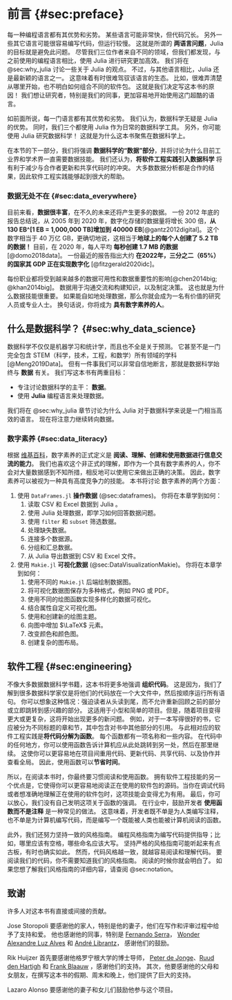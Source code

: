 # 前言 {#sec:preface}

每一种编程语言都有其优势和劣势。
某些语言可能非常快，但代码冗长。
另外一些其它语言可能很容易编写代码，但运行较慢。 这就是所谓的 **两语言问题**，Julia 的目标就是避免此问题。
尽管我们三位作者来自不同的领域，但我们都发现，与之前使用的编程语言相比，使用 Julia 进行研究更加高效。
我们将在 @sec:why_julia 讨论一些关于 Julia 的观点。
不过，与其他语言相比，Julia 还是最新颖的语言之一。
这意味着有时很难驾驭该语言的生态。
比如，很难弄清楚从哪里开始，也不明白如何组合不同的软件包。
这就是我们决定写这本书的原因！
我们想让研究者，特别是我们的同事，更加容易地开始使用这门超酷的语言。

如前面所说，每一门语言都有其优势和劣势。
我们认为，数据科学无疑是 Julia 的优势。
同时，我们三个都使用 Julia 作为日常的数据科学工具。
另外，你可能使用 Julia 研究数据科学！
这就是为什么这本书聚焦在数据科学上。

在本节的下一部分，我们将强调 **数据科学的“数据”部分**，并将讨论为什么目前工业界和学术界一直需要数据技能。
我们还认为，**将软件工程实践引入数据科学** 将有利于减少与合作者更新和共享代码时的冲突。
大多数数据分析都是合作的结果，因此软件工程实践能够起到很大的帮助。

### 数据无处不在 {#sec:data_everywhere}

目前来看，**数据很丰富**，在不久的未来还将产生更多的数据。
一份 2012 年底的报告总结说，从 2005 年到 2020 年，数字化存储的数据量将增长 300 倍，**从 130 EB^[1 EB = 1,000,000 TB]增加到 40000 EB**[@gantz2012digital]。
这个数字相当于 40 万亿 GB，更确切地说，这相当于**地球上的每个人创建了 5.2 TB 的数据！**
目前，在 2020 年，每人平均 **每秒创建 1.7 MB 的数据** [@domo2018data]。
一份最近的报告指出大约 **在2022年，三分之二（65%）的国家其 GDP 正在实现数字化** [@fitzgerald2020idc]。

每份职业都将受到越来越多的数据可用性和数据重要性的影响[@chen2014big; @khan2014big]。
数据用于沟通交流和构建知识，以及制定决策。
这也就是为什么数据技能很重要。
如果能自如地处理数据，那么你就会成为一名有价值的研究人员或专业人士。
换句话说，你将成为 **具有数字素养的人**。

## 什么是数据科学？ {#sec:why_data_science}

数据科学不仅仅是机器学习和统计学，而且也不全是关于预测。
它甚至不是一门完全包含 STEM（科学，技术，工程，和数学）所有领域的学科 [@Meng2019Data]。
但有一件事我们可以非常自信地断言，那就是数据科学始终与 **数据** 有关。
我们写这本书有两重目标：

* 专注讨论数据科学的主干： **数据**。
* 使用 **Julia** 编程语言来处理数据。

我们将在 @sec:why_julia 章节讨论为什么 Julia 对于数据科学来说是一门相当高效的语言。
现在将注意力继续转向数据。

### 数字素养 {#sec:data_literacy}

根据 [维基百科](https://en.wikipedia.org/wiki/Data_literacy)，数字素养的正式定义是 **阅读、理解、创建和使用数据进行信息交流的能力**。
我们也喜欢这个非正式的理解，即作为一个具有数字素养的人，你不会对大量数据感到不知所措，相反地可以使用它来做出正确的决策。
因此，数字素养可以被视为一种具有高度竞争力的技能。
本书将讨论 数字素养的两个方面：

1. 使用 `DataFrames.jl` **操作数据** (@sec:dataframes)。
你将在本章学到如何：
    1. 读取 CSV 和 Excel 数据到 Julia 。
    2. 使用 Julia 处理数据，即学习如何回答数据问题。
    3. 使用 `filter` 和 `subset` 筛选数据。
    4. 处理缺失数据。
    5. 连接多个数据源。
    6. 分组和汇总数据。
    7. 从 Julia 导出数据到 CSV 和 Excel 文件。
2. 使用 `Makie.jl` **可视化数据**  (@sec:DataVisualizationMakie)。
你将在本章学到如何：
    1. 使用不同的 `Makie.jl` 后端绘制数据图。
    2. 将可视化数据图保存为多种格式，例如 PNG 或 PDF。
    3. 使用不同的绘图函数实现多样化的数据可视化。
    4. 结合属性自定义可视化图。
    5. 使用和创建新的绘图主题。
    6. 向图中增加 $\LaTeX$ 元素。
    7. 改变颜色和颜色图。
    8. 创建复杂的图布局。

## 软件工程 {#sec:engineering}

不像大多数据数据科学书籍，这本书将更多地强调 **组织代码**。
这是因为，我们了解到很多数据科学家仅是将他们的代码放在一个大文件中，然后按顺序运行所有语句。
你可以想象这种情况：强迫读者从头读到尾，而不允许重新回顾之前的部分或立即跳转到感兴趣的部分。
这适用于小型和简单的项目。但是，随着项目变得更大或更复杂，这将开始出现更多的新问题。
例如，对于一本写得很好的书，它应被分为不同标题的章和节，其中包含对书中其他部分的引用。
与此相对应的软件工程实践是**将代码分解为函数**。
每个函数都有一项名称和一些内容。
在代码中的任何地方，你可以使用函数告诉计算机应从此处跳转到另一处，然后在那里继续。
这使你可以更容易地在项目间重用代码、更新代码、共享代码、以及协作并查看全局。
因此，使用函数可以**节省时间**。

所以，在阅读本书时，你最终要习惯阅读和使用函数。
拥有软件工程技能的另一个优点是，它使得你可以更容易地阅读正在使用的软件包的源码。当你在调试代码或者想准确地理解正在使用的软件包时，这项技能会变得尤为有用。
最后，你可以放心，我们没有自己发明这项关于函数的强调。
在行业中，鼓励开发者 **使用函数而不是注释** 是一种常见的做法。
这意味着，开发者既不单是为人类编写注释，也不单是为计算机编写代码，而是编写一个既能被人类也能被计算机阅读的函数。

此外，我们还努力坚持一致的风格指南。
编程风格指南为编写代码提供指导；比如，哪里应该有空格，哪些命名应该大写。
坚持严格的风格指南可能听起来有点古板，有时也确实如此。
然而，代码风格越一致，就越容易阅读和理解代码。
要阅读我们的代码，你不需要知道我们的风格指南。
阅读的时候你就会明白了。
如果您想了解我们风格指南的详细内容，请查阅 @sec:notation。

## 致谢

许多人对这本书有直接或间接的贡献。

Jose Storopoli 要感谢他的家人，特别是他的妻子，他们在写作和评审过程中给予了支持和爱。
他也感谢他的同事，特别是 [Fernando Serra](https://orcid.org/0000-0002-8178-7313)， [Wonder Alexandre Luz Alves](https://orcid.org/0000-0003-0430-950X) 和 [André Librantz](https://orcid.org/0000-0001-8599-9009)， 感谢他们的鼓励。

Rik Huijzer 首先要感谢他格罗宁根大学的博士导师， [Peter de Jonge](https://www.rug.nl/staff/peter.de.jonge/)、[Ruud den Hartigh](https://www.rug.nl/staff/j.r.den.hartigh/) 和 [Frank Blaauw](https://frankblaauw.nl/) ，感谢他们的支持。
其次，他要感谢他的父母和女朋友，在撰写这本书的假期、周末和晚上，他们提供了巨大的支持。

Lazaro Alonso 要感谢他的妻子和女儿们鼓励他参与这个项目。
